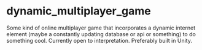 # dynamic_multiplayer_game
Some kind of online multiplayer game that incorporates a dynamic internet element (maybe a constantly updating database or api or something) to do something cool. Currently open to interpretation. Preferably built in Unity.
